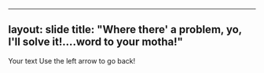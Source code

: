 

---
layout: slide
title: "Where there' a problem, yo, I'll solve it!....word to your motha!"
---
Your text
Use the left arrow to go back!
